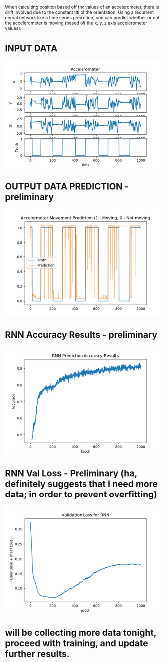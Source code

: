 When calculting position based off the values of an accelerometer, there is drift involved
due to the constant titl of the orientation. Using a recurrent neural network like a time
series prediction, one can predict whether or not the accelerometer is moving (based off
the x, y, z axis accelerometer values).

# INPUT DATA
![accelerometer data](https://github.com/kevindean/IMU_Accelerometer_Movement_Prediction/blob/master/AccelNNPredictionData.png)

# OUTPUT DATA PREDICTION - preliminary
![prediction and truth](https://github.com/kevindean/IMU_Accelerometer_Movement_Prediction/blob/master/AccelermoterMovementPredictionPreliminary.png)

# RNN Accuracy Results - preliminary
![Accuracy](https://github.com/kevindean/IMU_Accelerometer_Movement_Prediction/blob/master/RNNResults.png)

# RNN Val Loss - Preliminary (ha, definitely suggests that I need more data; in order to prevent overfitting)
![Validation Loss](https://github.com/kevindean/IMU_Accelerometer_Movement_Prediction/blob/master/ValidationLoss.png)

# will be collecting more data tonight, proceed with training, and update further results.
